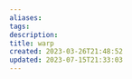 ```yaml
---
aliases: 
tags: 
description:
title: warp
created: 2023-03-26T21:48:52
updated: 2023-07-15T21:33:03
---
```

